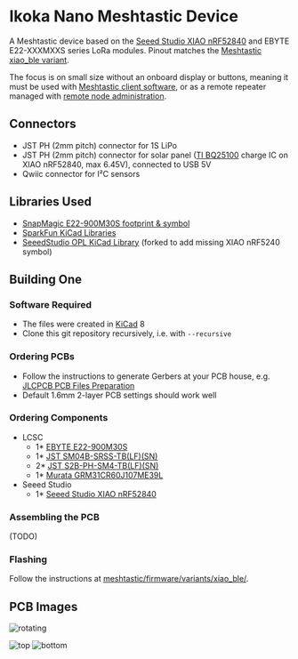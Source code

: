 # Ikoka Nano Meshtastic Device

A Meshtastic device based on the [Seeed Studio XIAO nRF52840](https://www.seeedstudio.com/Seeed-XIAO-BLE-nRF52840-p-5201.html) and EBYTE E22-XXXMXXS series LoRa modules. Pinout matches the [Meshtastic xiao_ble variant](https://github.com/meshtastic/firmware/tree/master/variants/xiao_ble).

The focus is on small size without an onboard display or buttons, meaning it must be used with [Meshtastic client software](https://meshtastic.org/docs/software/), or as a remote repeater managed with [remote node administration](https://meshtastic.org/docs/configuration/remote-admin/).

## Connectors

* JST PH (2mm pitch) connector for 1S LiPo
* JST PH (2mm pitch) connector for solar panel ([TI BQ25100](https://www.ti.com/product/BQ25100) charge IC on XIAO nRF52840, max 6.45V), connected to USB 5V
* Qwiic connector for I²C sensors

## Libraries Used

* [SnapMagic E22-900M30S footprint & symbol](https://www.snapeda.com/parts/E22-900M30S/EBYTE/view-part/)
* [SparkFun KiCad Libraries](https://github.com/sparkfun/SparkFun-KiCad-Libraries)
* [SeeedStudio OPL KiCad Library](https://github.com/ndoo/OPL_Kicad_Library/tree/xiao-ble-symbols) (forked to add missing XIAO nRF5240 symbol)

## Building One

### Software Required

* The files were created in [KiCad](https://www.kicad.org/) 8
* Clone this git repository recursively, i.e. with `--recursive`

### Ordering PCBs

* Follow the instructions to generate Gerbers at your PCB house, e.g. [JLCPCB PCB Files Preparation](https://jlcpcb.com/help/catalog/180-PCB-Files-Preparation)
* Default 1.6mm 2-layer PCB settings should work well

### Ordering Components

* LCSC
  * 1* [EBYTE E22-900M30S](https://www.lcsc.com/product-detail/LoRa-Modules_Chengdu-Ebyte-Elec-Tech-E22-900M30S_C411294.html)
  * 1* [JST SM04B-SRSS-TB(LF)(SN)](https://www.lcsc.com/product-detail/Wire-To-Board-Wire-To-Wire-Connector_JST-SM04B-SRSS-TB-LF-SN_C160404.html)
  * 2* [JST S2B-PH-SM4-TB(LF)(SN)](https://www.lcsc.com/product-detail/Wire-To-Board-Wire-To-Wire-Connector_JST-S2B-PH-SM4-TB-LF-SN_C295747.html)
  * 1* [Murata GRM31CR60J107ME39L](https://www.lcsc.com/product-detail/Multilayer-Ceramic-Capacitors-MLCC-SMD-SMT_Murata-Electronics-GRM31CR60J107ME39L_C77085.html)
* Seeed Studio
  * 1* [Seeed Studio XIAO nRF52840](https://www.seeedstudio.com/Seeed-XIAO-BLE-nRF52840-p-5201.html)

### Assembling the PCB

(TODO)

### Flashing

Follow the instructions at [meshtastic/firmware/variants/xiao_ble/](https://github.com/meshtastic/firmware/tree/master/variants/xiao_ble).

## PCB Images

![rotating](https://ndoo.github.io/ikoka-nano-meshtastic-device/rotating.gif)

![top](https://ndoo.github.io/ikoka-nano-meshtastic-device/top.png)
![bottom](https://ndoo.github.io/ikoka-nano-meshtastic-device/bottom.png)
